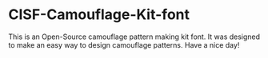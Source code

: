 # CISF-Camouflage-Kit-font
This is an Open-Source camouflage pattern making kit font. It was designed to make an easy way to design camouflage patterns.
Have a nice day!
